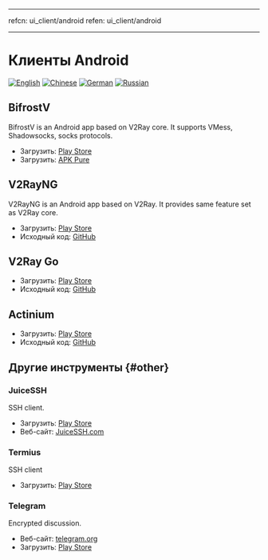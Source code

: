 * * *

refcn: ui_client/android refen: ui_client/android

* * *

# Клиенты Android

[![English](../resources/english.svg)](https://www.v2ray.com/en/ui_client/android.html) [![Chinese](../resources/chinese.svg)](https://www.v2ray.com/ui_client/android.html) [![German](../resources/german.svg)](https://www.v2ray.com/de/ui_client/android.html) [![Russian](../resources/russian.svg)](https://www.v2ray.com/ru/ui_client/android.html)

## BifrostV

BifrostV is an Android app based on V2Ray core. It supports VMess, Shadowsocks, socks protocols.

* Загрузить: [Play Store](https://play.google.com/store/apps/details?id=com.github.dawndiy.bifrostv)
* Загрузить: [APK Pure](https://apkpure.com/bifrostv/com.github.dawndiy.bifrostv)

## V2RayNG

V2RayNG is an Android app based on V2Ray. It provides same feature set as V2Ray core.

* Загрузить: [Play Store](https://play.google.com/store/apps/details?id=com.v2ray.ang)
* Исходный код: [GitHub](https://github.com/2dust/v2rayNG)

## V2Ray Go

* Загрузить: [Play Store](https://play.google.com/store/apps/details?id=org.kkdev.v2raygo)
* Исходный код: [GitHub](https://github.com/xiaokangwang/V2RayGO)

## Actinium

* Загрузить: [Play Store](https://play.google.com/store/apps/details?id=com.v2ray.actinium)
* Исходный код: [GitHub](https://github.com/V2Ray-Android/Actinium)

## Другие инструменты {#other}

### JuiceSSH

SSH client.

* Загрузить: [Play Store](https://play.google.com/store/apps/details?id=com.sonelli.juicessh)
* Веб-сайт: [JuiceSSH.com](https://juicessh.com/)

### Termius

SSH client

* Загрузить: [Play Store](https://play.google.com/store/apps/details?id=com.server.auditor.ssh.client)

### Telegram

Encrypted discussion.

* Веб-сайт: [telegram.org](https://telegram.org/)
* Загрузить: [Play Store](https://play.google.com/store/apps/details?id=org.telegram.messenger)
